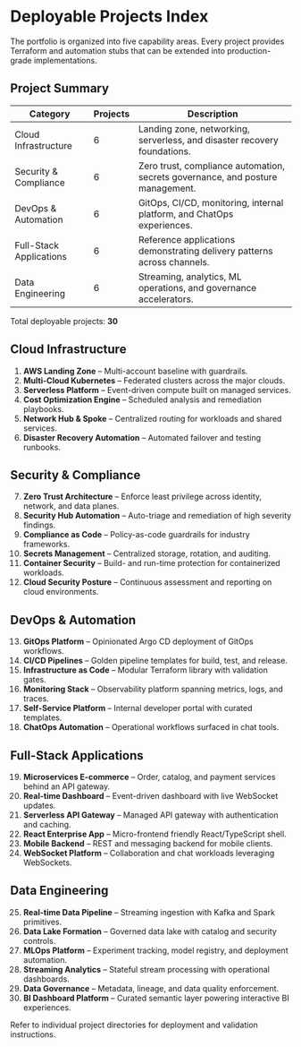 # Deployable Projects Index

The portfolio is organized into five capability areas. Every project provides Terraform and automation
stubs that can be extended into production-grade implementations.

## Project Summary

| Category | Projects | Description |
| -------- | -------- | ----------- |
| Cloud Infrastructure | 6 | Landing zone, networking, serverless, and disaster recovery foundations. |
| Security & Compliance | 6 | Zero trust, compliance automation, secrets governance, and posture management. |
| DevOps & Automation | 6 | GitOps, CI/CD, monitoring, internal platform, and ChatOps experiences. |
| Full-Stack Applications | 6 | Reference applications demonstrating delivery patterns across channels. |
| Data Engineering | 6 | Streaming, analytics, ML operations, and governance accelerators. |

Total deployable projects: **30**

## Cloud Infrastructure

1. **AWS Landing Zone** – Multi-account baseline with guardrails.
2. **Multi-Cloud Kubernetes** – Federated clusters across the major clouds.
3. **Serverless Platform** – Event-driven compute built on managed services.
4. **Cost Optimization Engine** – Scheduled analysis and remediation playbooks.
5. **Network Hub & Spoke** – Centralized routing for workloads and shared services.
6. **Disaster Recovery Automation** – Automated failover and testing runbooks.

## Security & Compliance

7. **Zero Trust Architecture** – Enforce least privilege across identity, network, and data planes.
8. **Security Hub Automation** – Auto-triage and remediation of high severity findings.
9. **Compliance as Code** – Policy-as-code guardrails for industry frameworks.
10. **Secrets Management** – Centralized storage, rotation, and auditing.
11. **Container Security** – Build- and run-time protection for containerized workloads.
12. **Cloud Security Posture** – Continuous assessment and reporting on cloud environments.

## DevOps & Automation

13. **GitOps Platform** – Opinionated Argo CD deployment of GitOps workflows.
14. **CI/CD Pipelines** – Golden pipeline templates for build, test, and release.
15. **Infrastructure as Code** – Modular Terraform library with validation gates.
16. **Monitoring Stack** – Observability platform spanning metrics, logs, and traces.
17. **Self-Service Platform** – Internal developer portal with curated templates.
18. **ChatOps Automation** – Operational workflows surfaced in chat tools.

## Full-Stack Applications

19. **Microservices E-commerce** – Order, catalog, and payment services behind an API gateway.
20. **Real-time Dashboard** – Event-driven dashboard with live WebSocket updates.
21. **Serverless API Gateway** – Managed API gateway with authentication and caching.
22. **React Enterprise App** – Micro-frontend friendly React/TypeScript shell.
23. **Mobile Backend** – REST and messaging backend for mobile clients.
24. **WebSocket Platform** – Collaboration and chat workloads leveraging WebSockets.

## Data Engineering

25. **Real-time Data Pipeline** – Streaming ingestion with Kafka and Spark primitives.
26. **Data Lake Formation** – Governed data lake with catalog and security controls.
27. **MLOps Platform** – Experiment tracking, model registry, and deployment automation.
28. **Streaming Analytics** – Stateful stream processing with operational dashboards.
29. **Data Governance** – Metadata, lineage, and data quality enforcement.
30. **BI Dashboard Platform** – Curated semantic layer powering interactive BI experiences.

Refer to individual project directories for deployment and validation instructions.
